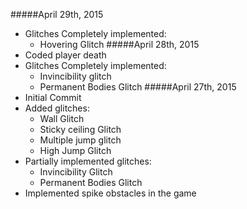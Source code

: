 #####April 29th, 2015
- Glitches Completely implemented:
	- Hovering Glitch
#####April 28th, 2015
- Coded player death
- Glitches Completely implemented:
	- Invincibility glitch
	- Permanent Bodies Glitch
#####April 27th, 2015
- Initial Commit
- Added glitches:
	- Wall Glitch
	- Sticky ceiling Glitch
	- Multiple jump glitch
	- High Jump Glitch
- Partially implemented glitches:
	- Invincibility Glitch
	- Permanent Bodies Glitch
- Implemented spike obstacles in the game
